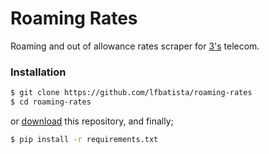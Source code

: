 # Roaming Rates

Roaming and out of allowance rates scraper for [3's](http://www.three.co.uk/) telecom.

### Installation

```sh
$ git clone https://github.com/lfbatista/roaming-rates
$ cd roaming-rates
```

or [download](https://github.com/lfbatista/roaming-rates/archive/master.zip) this repository, and finally;

```sh
$ pip install -r requirements.txt
```
